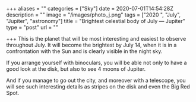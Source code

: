 +++
aliases = ""
categories = ["Sky"]
date = 2020-07-01T14:54:28Z
description = ""
image = "/images/photo_j.png"
tags = ["2020 ", "July", "Jupiter", "astronomy"]
title = "Brightest celestial body of July — Jupiter"
type = "post"
url = ""

+++
This is the planet that will be most interesting and easiest to observe throughout July. It will become the brightest by July 14, when it is in a confrontation with the Sun and is clearly visible in the night sky.  
  
If you arrange yourself with binoculars, you will be able not only to have a good look at the disk, but also to see 4 moons of Jupiter.  
  
And if you manage to go out the city, and moreover with a telescope, you will see such interesting details as stripes on the disk and even the Big Red Spot.